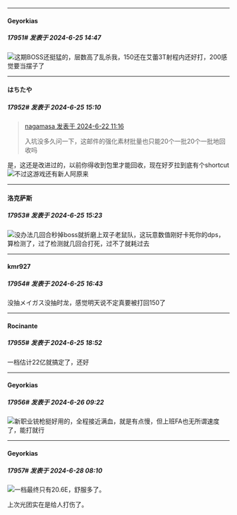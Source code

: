 ﻿
*****

####  Geyorkias  
##### 17951#       发表于 2024-6-25 14:47

<img src="https://static.saraba1st.com/image/smiley/face2017/169.gif" referrerpolicy="no-referrer">这期BOSS还挺猛的，层数高了乱杀我，150还在艾蕾3T射程内还好打，200感觉要当摆子了


*****

####  はちたや  
##### 17952#       发表于 2024-6-25 15:10

<blockquote><a href="httphttps://bbs.saraba1st.com/2b/forum.php?mod=redirect&amp;goto=findpost&amp;pid=65333573&amp;ptid=1158205" target="_blank">nagamasa 发表于 2024-6-22 11:16</a>

入坑没多久问一下，这邮件的强化素材批量也只能20个一批20个一批地回收吗</blockquote>
是，这还是改进过的，以前你得收到包里才能回收，现在好歹拉到底有个shortcut
<img src="https://static.saraba1st.com/image/smiley/face2017/067.png" referrerpolicy="no-referrer">不过这游戏还有新人阿原来


*****

####  洛克萨斯  
##### 17953#       发表于 2024-6-25 15:23

<img src="https://static.saraba1st.com/image/smiley/face2017/067.png" referrerpolicy="no-referrer">没办法几回合秒掉boss就折磨上双子老鼠队，这玩意数值刚好卡死你的dps，算检测了，过了检测就几回合打死，过不了就耗过去


*****

####  kmr927  
##### 17954#       发表于 2024-6-25 16:43

没抽メイガス没抽时龙，感觉明天说不定真要被打回150了


*****

####  Rocinante  
##### 17955#       发表于 2024-6-25 18:52

一档估计22亿就搞定了，还好


*****

####  Geyorkias  
##### 17956#       发表于 2024-6-26 09:22

<img src="https://static.saraba1st.com/image/smiley/face2017/029.png" referrerpolicy="no-referrer">新职业铳枪挺好用的，全程接近满血，就是有点慢，但上班FA也无所谓速度了，能打就行


*****

####  Geyorkias  
##### 17957#       发表于 2024-6-28 08:10

<img src="https://static.saraba1st.com/image/smiley/face2017/018.png" referrerpolicy="no-referrer">一档最终只有20.6E，舒服多了。

上次光团实在是给人打伤了。

